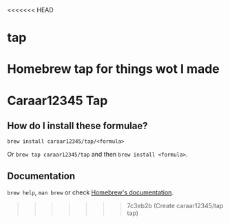 <<<<<<< HEAD
# tap
Homebrew tap for things wot I made
=======
# Caraar12345 Tap

## How do I install these formulae?

`brew install caraar12345/tap/<formula>`

Or `brew tap caraar12345/tap` and then `brew install <formula>`.

## Documentation

`brew help`, `man brew` or check [Homebrew's documentation](https://docs.brew.sh).
>>>>>>> 7c3eb2b (Create caraar12345/tap tap)

